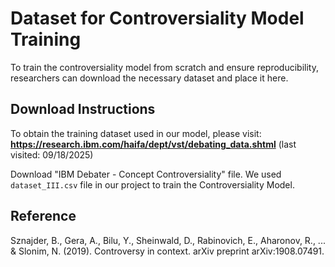 # Dataset for Controversiality Model Training

To train the controversiality model from scratch and ensure reproducibility, researchers can download the necessary dataset and place it here.

## Download Instructions

To obtain the training dataset used in our model, please visit:
**https://research.ibm.com/haifa/dept/vst/debating_data.shtml** (last visited: 09/18/2025)

Download "IBM Debater - Concept Controversiality" file. We used `dataset_III.csv` file in our project to train the Controversiality Model.

## Reference

Sznajder, B., Gera, A., Bilu, Y., Sheinwald, D., Rabinovich, E., Aharonov, R., ... & Slonim, N. (2019). Controversy in context. arXiv preprint arXiv:1908.07491.